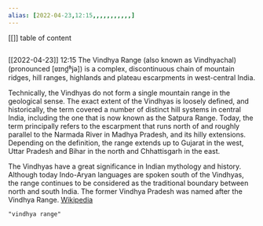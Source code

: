 ```yaml
---
alias: [2022-04-23,12:15,,,,,,,,,,,]
---
```

[[]]
table of content
```toc
```

[[2022-04-23]] 12:15
The Vindhya Range (also known as Vindhyachal) (pronounced [ʋɪnd̪ʱjə]) is a complex, discontinuous chain of mountain ridges, hill ranges, highlands and plateau escarpments in west-central India.

Technically, the Vindhyas do not form a single mountain range in the geological sense. The exact extent of the Vindhyas is loosely defined, and historically, the term covered a number of distinct hill systems in central India, including the one that is now known as the Satpura Range. Today, the term principally refers to the escarpment that runs north of and roughly parallel to the Narmada River in Madhya Pradesh, and its hilly extensions. Depending on the definition, the range extends up to Gujarat in the west, Uttar Pradesh and Bihar in the north and Chhattisgarh in the east.

The Vindhyas have a great significance in Indian mythology and history. Although today Indo-Aryan languages are spoken south of the Vindhyas, the range continues to be considered as the traditional boundary between north and south India. The former Vindhya Pradesh was named after the Vindhya Range.
[Wikipedia](https://en.wikipedia.org/wiki/Vindhya%20Range)
```query
"vindhya range"
```